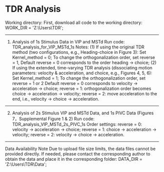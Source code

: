 # TDR Analysis
Working directory: First, download all code to the working directory:
WORK_DIR = 'Z:\Users\TDR\';
_____________________________________________________________________________
1. Analysis of 1s Stimulus Data in VIP and MSTd
Run code: TDR_analysis_for_VIP_MSTd_1s
Notes:
(1) If using the original TDR method (two configurations, e.g., Heading-choice in Figure 3): Set Kernel_method = 0;
To change the orthogonalization order, set reverse = 1, Default reverse = 0 corresponds to the order heading → choice;
(2) If using the extended, time-varying TDR analysis (dissociating motion parameters: velocity & acceleration, and choice, e.g., Figures 4, 5, 6):
Set Kernel_method = 1;
To change the orthogonalization order, set reverse = 1 or 2
Default reverse = 0 corresponds to velocity → acceleration → choice;
reverse = 1: orthogonalization order becomes choice → acceleration → velocity;
reverse = 2: move acceleration to the end, i.e., velocity → choice → acceleration.
_____________________________________________________________________________
2. Analysis of 2s Stimulus VIP and MSTd Data, and 1s PIVC Data (Figures 7，Supplemental Figure 1 & 2)
Run code: TDR_analysis_VIP_MSTd_2s_PIVC_1s
Order settings:
reverse = 0: velocity → acceleration → choice;
reverse = 1: choice → acceleration → velocity;
reverse = 2: velocity → choice → acceleration.
_____________________________________________________________________________
Data Availability Note
Due to upload file size limits, the data files cannot be provided directly.
If needed, please contact the corresponding author to obtain the data and place it in the corresponding folder:
DATA_DIR = 'Z:\Users\TDR\Data\';
